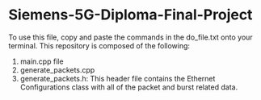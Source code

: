 # Siemens-5G-Diploma-Final-Project

To use this file, copy and paste the commands in the do_file.txt onto your terminal. This repository is composed of the following:
1) main.cpp file
2) generate_packets.cpp
3) generate_packets.h: This header file contains the Ethernet Configurations class with all of the packet and burst related data.
